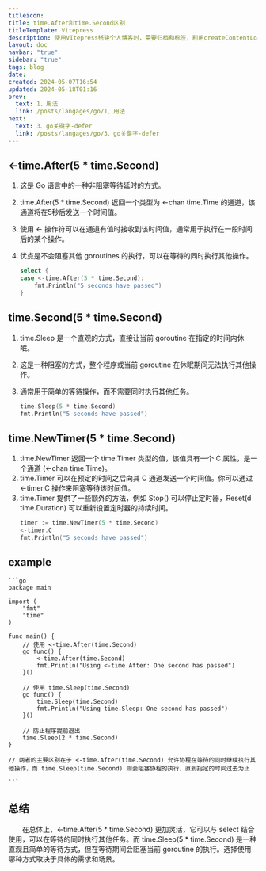 ```yaml
---
titleicon: 
title: time.After和time.Second区别
titleTemplate: Vitepress
description: 使用VItepress搭建个人博客时，需要归档和标签，利用createContentLoader进行生成
layout: doc
navbar: "true"
sidebar: "true"
tags: blog
date: 
created: 2024-05-07T16:54
updated: 2024-05-18T01:16
prev:
  text: 1、用法
  link: /posts/langages/go/1、用法
next:
  text: 3、go关键字-defer
  link: /posts/langages/go/3、go关键字-defer
---
```


## <-time.After(5 * time.Second)

1. 这是 Go 语言中的一种非阻塞等待延时的方式。
2. time.After(5 * time.Second) 返回一个类型为 <-chan time.Time 的通道，该通道将在5秒后发送一个时间值。
3. 使用 <- 操作符可以在通道有值时接收到该时间值，通常用于执行在一段时间后的某个操作。
4. 优点是不会阻塞其他 goroutines 的执行，可以在等待的同时执行其他操作。

    ```go
    select {
    case <-time.After(5 * time.Second):
        fmt.Println("5 seconds have passed")
    }
    ```

## time.Second(5 * time.Second)

1. time.Sleep 是一个直观的方式，直接让当前 goroutine 在指定的时间内休眠。
2. 这是一种阻塞的方式，整个程序或当前 goroutine 在休眠期间无法执行其他操作。
3. 通常用于简单的等待操作，而不需要同时执行其他任务。

    ```go
    time.Sleep(5 * time.Second)
    fmt.Println("5 seconds have passed")
    ```

## time.NewTimer(5 * time.Second)

1. time.NewTimer 返回一个 time.Timer 类型的值，该值具有一个 C 属性，是一个通道 (<-chan time.Time)。
2. time.Timer 可以在预定的时间之后向其 C 通道发送一个时间值。你可以通过 <-timer.C 操作来阻塞等待该时间值。
3. time.Timer 提供了一些额外的方法，例如 Stop() 可以停止定时器，Reset(d time.Duration) 可以重新设置定时器的持续时间。
    ```go
    timer := time.NewTimer(5 * time.Second)
    <-timer.C
    fmt.Println("5 seconds have passed")
    ```

## example

    ```go
    package main

    import (
        "fmt"
        "time"
    )

    func main() {
        // 使用 <-time.After(time.Second)
        go func() {
            <-time.After(time.Second)
            fmt.Println("Using <-time.After: One second has passed")
        }()

        // 使用 time.Sleep(time.Second)
        go func() {
            time.Sleep(time.Second)
            fmt.Println("Using time.Sleep: One second has passed")
        }()

        // 防止程序提前退出
        time.Sleep(2 * time.Second)
    }

    // 两者的主要区别在于 <-time.After(time.Second) 允许协程在等待的同时继续执行其他操作，而 time.Sleep(time.Second) 则会阻塞协程的执行，直到指定的时间过去为止

    ```


## 总结

&emsp;&emsp;在总体上，<-time.After(5 * time.Second) 更加灵活，它可以与 select 结合使用，可以在等待的同时执行其他任务。而 time.Sleep(5 * time.Second) 是一种直观且简单的等待方式，但在等待期间会阻塞当前 goroutine 的执行。选择使用哪种方式取决于具体的需求和场景。